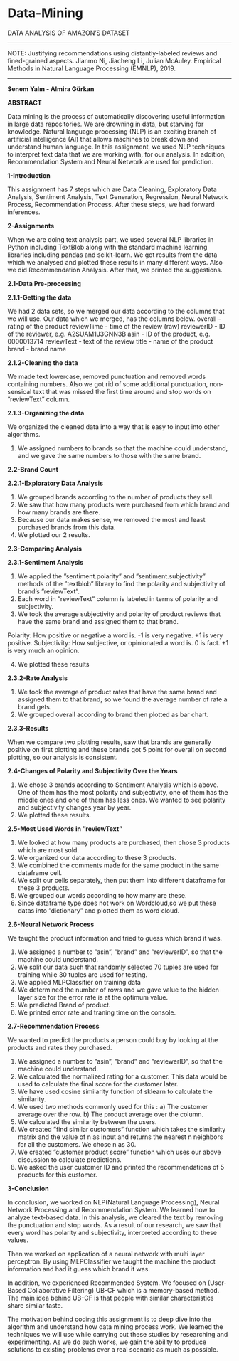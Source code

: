 # Data-Mining
DATA ANALYSIS OF AMAZON’S DATASET

************************
NOTE:
Justifying recommendations using distantly-labeled reviews and fined-grained aspects. Jianmo Ni, Jiacheng Li, Julian McAuley. Empirical Methods in Natural Language Processing (EMNLP), 2019.
************************

**Senem Yalın - Almira Gürkan**

**ABSTRACT**

Data mining is the process of automatically discovering useful information in large
data repositories. We are drowning in data, but starving for knowledge. Natural language
processing (NLP) is an exciting branch of artificial intelligence (AI) that allows machines to
break down and understand human language. In this assignment, we used NLP techniques to
interpret text data that we are working with, for our analysis. In addition, Recommendation
System and Neural Network are used for prediction.

**1-Introduction**

This assignment has 7 steps which are Data Cleaning, Exploratory Data Analysis, Sentiment
Analysis, Text Generation, Regression, Neural Network Process, Recommendation Process. After
these steps, we had forward inferences.

**2-Assignments**

When we are doing text analysis part, we used several NLP libraries in Python including
TextBlob along with the standard machine learning libraries including pandas and scikit-learn.
We got results from the data which we analysed and plotted these results in many different ways.
Also we did Recommendation Analysis. After that, we printed the suggestions.

**2.1-Data Pre-processing**

**2.1.1-Getting the data**

We had 2 data sets, so we merged our data according to the columns that we will use. Our data
which we merged, has the columns below.
overall - rating of the product
reviewTime - time of the review (raw)
reviewerID - ID of the reviewer, e.g. A2SUAM1J3GNN3B
asin - ID of the product, e.g. 0000013714
reviewText - text of the review
title - name of the product
brand - brand name

**2.1.2-Cleaning the data**

We made text lowercase, removed punctuation and removed words containing numbers. Also
we got rid of some additional punctuation, non-sensical text that was missed the first time
around and stop words on ”reviewText” column.

**2.1.3-Organizing the data**

We organized the cleaned data into a way that is easy to input into other algorithms.

1. We assigned numbers to brands so that the machine could understand, and we gave the same
numbers to those with the same brand.

**2.2-Brand Count**

**2.2.1-Exploratory Data Analysis**

1. We grouped brands according to the number of products they sell.
2. We saw that how many products were purchased from which brand and how many brands
are there.
3. Because our data makes sense, we removed the most and least purchased brands from this
data.
4. We plotted our 2 results.

**2.3-Comparing Analysis**

**2.3.1-Sentiment Analysis**

1. We applied the ”sentiment.polarity” and ”sentiment.subjectivity” methods of the ”textblob”
library to find the polarity and subjectivity of brand’s ”reviewText”.
2. Each word in ”reviewText” column is labeled in terms of polarity and subjectivity.
3. We took the average subjectivity and polarity of product reviews that have the same brand
and assigned them to that brand.

Polarity: How positive or negative a word is. -1 is very negative. +1 is very positive.
Subjectivity: How subjective, or opinionated a word is. 0 is fact. +1 is very much an opinion.

4. We plotted these results

**2.3.2-Rate Analysis**

1. We took the average of product rates that have the same brand and assigned them to that
brand, so we found the average number of rate a brand gets.
2. We grouped overall according to brand then plotted as bar chart.

**2.3.3-Results**

When we compare two plotting results, saw that brands are generally positive on first plotting
and these brands got 5 point for overall on second plotting, so our analysis is consistent.

**2.4-Changes of Polarity and Subjectivity Over the Years**

1. We chose 3 brands according to Sentiment Analysis which is above. One of them has the most
polarity and subjectivity, one of them has the middle ones and one of them has less ones. We
wanted to see polarity and subjectivity changes year by year.
2. We plotted these results.

**2.5-Most Used Words in ”reviewText”**

1. We looked at how many products are purchased, then chose 3 products which are most sold.
2. We organized our data according to these 3 products.
3. We combined the comments made for the same product in the same dataframe cell.
4. We split our cells separately, then put them into different dataframe for these 3 products.
5. We grouped our words according to how many are these.
6. Since dataframe type does not work on Wordcloud,so we put these datas into ”dictionary” and
plotted them as word cloud.

**2.6-Neural Network Process**

We taught the product information and tried to guess which brand it was.

1. We assigned a number to ”asin”, ”brand” and ”reviewerID”, so that the machine could
understand.
2. We split our data such that randomly selected 70 tuples are used for training while 30 tuples
are used for testing.
3. We applied MLPClassifier on training data
4. We determined the number of rows and we gave value to the hidden layer size for the error
rate is at the optimum value.
5. We predicted Brand of product.
6. We printed error rate and traning time on the console.

**2.7-Recommendation Process**

We wanted to predict the products a person could buy by looking at the products and rates
they purchased.

1. We assigned a number to ”asin”, ”brand” and ”reviewerID”, so that the machine could
understand.
2. We calculated the normalized rating for a customer. This data would be used to calculate the
final score for the customer later.
3. We have used cosine similarity function of sklearn to calculate the similarity.
4. We used two methods commonly used for this :
a) The customer average over the row.
b) The product average over the column.
5. We calculated the similarity between the users.
6. We created ”find similar customers” function which takes the similarity matrix and the value
of n as input and returns the nearest n neighbors for all the customers. We chose n as 30.
7. We created ”customer product score” function which uses our above discussion to calculate
predictions.
8. We asked the user customer ID and printed the recommendations of 5 products for this
customer.

**3-Conclusion**

In conclusion, we worked on NLP(Natural Language Processing), Neural Network Processing and Recommendation System. We learned how to analyze text-based data. In this analysis,
we cleared the text by removing the punctuation and stop words. As a result of our research, we
saw that every word has polarity and subjectivity, interpreted according to these values.

Then we worked on application of a neural network with multi layer perceptron. By using
MLPClassifier we taught the machine the product information and had it guess which brand it
was.

In addition, we experienced Recommended System. We focused on (User-Based Collaborative Filtering) UB-CF which is a memory-based method. The main idea behind UB-CF is that
people with similar characteristics share similar taste.

The motivation behind coding this assignment is to deep dive into the algorithm and
understand how data mining process work. We learned the techniques we will use while
carrying out these studies by researching and experimenting. As we do such works, we gain the
ability to produce solutions to existing problems over a real scenario as much as possible.
